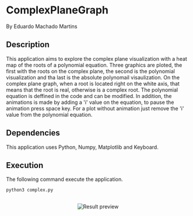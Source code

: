 # ComplexPlaneGraph
By Eduardo Machado Martins

## Description
This application aims to explore the complex plane visualization with a heat map of the roots of a polynomial equation. Three graphics are ploted, the first with the roots on the complex plane, the second is the polynomial visualization and tha last is the absolute polynomail visaulization. On the complex plane graph, when a root is located right on the white axis, that means that the root is real, otherwise is a complex root. The polynomial equation is deffined in the code and can be modified. In addition, the animations is made by adding a 'i' value on the equation, to pause the animation press space key. For a plot without animation just remove the 'i' value from the polynomial equation.

## Dependencies
This application uses Python, Numpy, Matplotlib and Keyboard.

## Execution
The following command execute the application.
```
python3 complex.py
```

##
<div align="center">  
  <img src="https://cdn.discordapp.com/attachments/1076157666986049598/1088432993204437012/complex.jpg" alt="Result preview" />  
</div>
